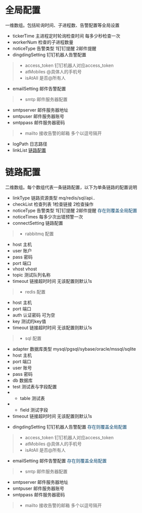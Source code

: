 # 全局配置

一维数组。包括轮询时间、子进程数、告警配置等全局设置

* tickerTime 主进程定时轮询检查时间 每多少秒检查一次
* workerNum  检查的子进程数量
* noticeType 告警类型 1钉钉提醒 2邮件提醒
* dingdingSetting   钉钉机器人告警配置
> * access_token 钉钉机器人对应access_token
> * atMobiles @具体人的手机号
> * isAtAll 是否@所有人 

* emailSetting 邮件告警配置
> * smtp 邮件服务器配置
  + smtpserver 邮件服务器地址
  + smtpuser 邮件服务器账号
  + smtppass 邮件服务器密码
> * mailto 接收告警的邮箱 多个以逗号隔开
* logPath 日志路径
* linkList [链路配置](https://github.com/kbigbus/swoole-link-monitor/blob/master/config.md#%E9%93%BE%E8%B7%AF%E9%85%8D%E7%BD%AE)


# 链路配置

二维数组。每个数组代表一条链路配置，以下为单条链路的配置说明

* linkType 链路资源类型 mq/redis/sql/api..
* checkList 检查列表  1检查链接  2检查操作
* noticeType 告警类型 1钉钉提醒 2邮件提醒  <font color=##964747>存在则覆盖全局配置</font>
* noticeTimes 每多少次出错预警一次
* connectSetting 链路配置

> * rabbitmq 配置
  + host 主机
  + user 账户
  + pass 密码
  + port 端口
  + vhost vhost
  + topic 测试队列名称
  + timeout 链接超时时间 无该配置则默认1s

> * redis 配置
  + host 主机
  + port 端口
  + auth 认证密码 可为空
  + key 测试的key值
  + timeout 链接超时时间 无该配置则默认1s

> * sql 配置
  + adapter 数据库类型  mysql/pgsql/sybase/oracle/mssql/sqlite
  + host 主机
  + port 端口
  + user 账号
  + pass 密码
  + db 数据库
  + test 测试表与字段配置
  + + table 测试表
  + + field 测试字段
  + timeout 链接超时时间 无该配置则默认1s

* dingdingSetting   钉钉机器人告警配置  <font color=##964747>存在则覆盖全局配置</font>
> * access_token 钉钉机器人对应access_token
> * atMobiles @具体人的手机号
> * isAtAll 是否@所有人 

* emailSetting 邮件告警配置 <font color=##964747>存在则覆盖全局配置</font>
> * smtp 邮件服务器配置
  + smtpserver 邮件服务器地址
  + smtpuser 邮件服务器账号
  + smtppass 邮件服务器密码
> * mailto 接收告警的邮箱 多个以逗号隔开 


